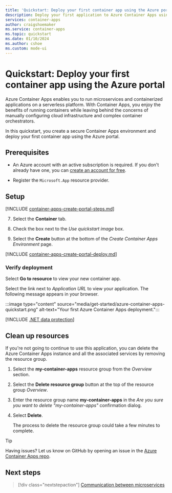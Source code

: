 ```yaml
---
title: 'Quickstart: Deploy your first container app using the Azure portal'
description: Deploy your first application to Azure Container Apps using the Azure portal.
services: container-apps
author: craigshoemaker
ms.service: container-apps
ms.topic: quickstart
ms.date: 01/10/2024
ms.author: cshoe
ms.custom: mode-ui
---
```


# Quickstart: Deploy your first container app using the Azure portal

Azure Container Apps enables you to run microservices and containerized applications on a serverless platform. With Container Apps, you enjoy the benefits of running containers while leaving behind the concerns of manually configuring cloud infrastructure and complex container orchestrators.

In this quickstart, you create a secure Container Apps environment and deploy your first container app using the Azure portal.

## Prerequisites

- An Azure account with an active subscription is required. If you don't already have one, you can [create an account for free](https://azure.microsoft.com/free/?WT.mc_id=A261C142F).

- Register the `Microsoft.App` resource provider.

## Setup

<!-- Create -->
[!INCLUDE [container-apps-create-portal-steps.md](../../includes/container-apps-create-portal-steps.md)]

7. Select the **Container** tab.

8. Check the box next to the *Use quickstart image* box.

9. Select the **Create** button at the bottom of the *Create Container Apps Environment* page.

<!-- Deploy the container app -->
[!INCLUDE [container-apps-create-portal-deploy.md](../../includes/container-apps-create-portal-deploy.md)]

### Verify deployment

Select **Go to resource** to view your new container app.

Select the link next to *Application URL* to view your application. The following message appears in your browser.

:::image type="content" source="media/get-started/azure-container-apps-quickstart.png" alt-text="Your first Azure Container Apps deployment.":::

[!INCLUDE [.NET data protection](../../includes/container-apps-net-data-protection-scaling.md)]

## Clean up resources

If you're not going to continue to use this application, you can delete the Azure Container Apps instance and all the associated services by removing the resource group.

1. Select the **my-container-apps** resource group from the *Overview* section.
1. Select the **Delete resource group** button at the top of the resource group *Overview*.
1. Enter the resource group name **my-container-apps** in the *Are you sure you want to delete "my-container-apps"* confirmation dialog.
1. Select **Delete**.

    The process to delete the resource group could take a few minutes to complete.

> [!TIP]
> Having issues? Let us know on GitHub by opening an issue in the [Azure Container Apps repo](https://github.com/microsoft/azure-container-apps).

## Next steps

> [!div class="nextstepaction"]
> [Communication between microservices](communicate-between-microservices.md)
